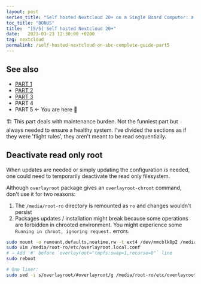 ```yaml
---
layout: post
series_title: "Self hosted Nextcloud 20+ on a Single Board Computer: a complete guide"
toc_title: "BONUS"
title:  "[5/5] Self hosted Nextcloud 20+"
date:   2021-03-23 12:30:00 +0200
tag: nextcloud
permalink: /self-hosted-nextcloud-on-sbc-complete-guide-part5
---
```


## See also
* [PART 1](/self-hosted-nextcloud-on-sbc-complete-guide-part1)
* [PART 2](/self-hosted-nextcloud-on-sbc-complete-guide-part2)
* [PART 3](/self-hosted-nextcloud-on-sbc-complete-guide-part3)
* PART 4
* PART 5 ← You are here 🙂

<p class="info">
  🏗️ This part deals with maintenance burden. Not the funniest part but always needed to ensure a healthy system. I've divided the sections as if they were 'flight rules', they aren't meant to be read sequentially.
</p>

## Deactivate read only root
When updates are needed or simply updating the configuration is needed, one could need to temporarily deactivate the read only filesystem.

Although `overlayroot` package gives an `overlayroot-chroot` command, don't use it for two reasons:

1. The `/media/root-ro` directory is remounted as `ro` and changes wouldn't persist
2. Packages updates / installation might break because some operations are forbidden in chrooted environment. You might experience some `Running in chroot, ignoring request.` errors.

```bash
sudo mount -o remount,defaults,noatime,rw -t ext4 /dev/mmcblk0p2 /media/root-ro
sudo vim /media/root-ro/etc/overlayroot.local.conf
# → Add '#' before `overlayroot="tmpfs:swap=1,recurse=0"` line
sudo reboot

# One liner:
sudo sed -i s/overlayroot/#overlayroot/g /media/root-ro/etc/overlayroot.local.conf
```